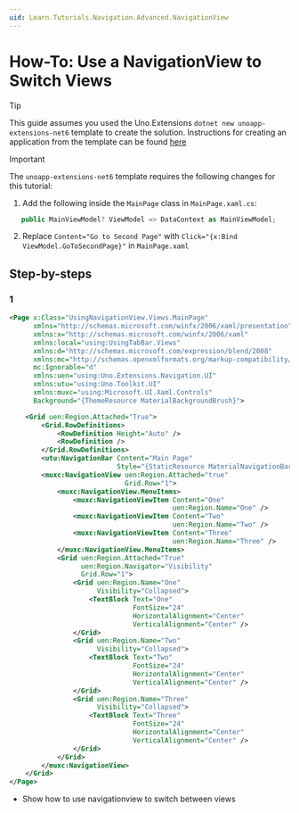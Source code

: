 ```yaml
---
uid: Learn.Tutorials.Navigation.Advanced.NavigationView
---
```

# How-To: Use a NavigationView to Switch Views

> [!TIP]
> This guide assumes you used the Uno.Extensions `dotnet new unoapp-extensions-net6` template to create the solution. Instructions for creating an application from the template can be found [here](../Extensions/GettingStarted/UsingUnoExtensions.md)

> [!IMPORTANT]
> The `unoapp-extensions-net6` template requires the following changes for this tutorial:
>
> 1. Add the following inside the `MainPage` class in `MainPage.xaml.cs`:
>
>```csharp
>    public MainViewModel? ViewModel => DataContext as MainViewModel;
>```
>
> 2. Replace `Content="Go to Second Page"` with `Click="{x:Bind ViewModel.GoToSecondPage}"` in `MainPage.xaml`

## Step-by-steps

### 1

```xml
<Page x:Class="UsingNavigationView.Views.MainPage"
      xmlns="http://schemas.microsoft.com/winfx/2006/xaml/presentation"
      xmlns:x="http://schemas.microsoft.com/winfx/2006/xaml"
      xmlns:local="using:UsingTabBar.Views"
      xmlns:d="http://schemas.microsoft.com/expression/blend/2008"
      xmlns:mc="http://schemas.openxmlformats.org/markup-compatibility/2006"
      mc:Ignorable="d"
      xmlns:uen="using:Uno.Extensions.Navigation.UI"
      xmlns:utu="using:Uno.Toolkit.UI"
      xmlns:muxc="using:Microsoft.UI.Xaml.Controls"
      Background="{ThemeResource MaterialBackgroundBrush}">

    <Grid uen:Region.Attached="True">
        <Grid.RowDefinitions>
            <RowDefinition Height="Auto" />
            <RowDefinition />
        </Grid.RowDefinitions>
        <utu:NavigationBar Content="Main Page"
                           Style="{StaticResource MaterialNavigationBarStyle}" />
        <muxc:NavigationView uen:Region.Attached="true"
                             Grid.Row="1">
            <muxc:NavigationView.MenuItems>
                <muxc:NavigationViewItem Content="One"
                                         uen:Region.Name="One" />
                <muxc:NavigationViewItem Content="Two"
                                         uen:Region.Name="Two" />
                <muxc:NavigationViewItem Content="Three"
                                         uen:Region.Name="Three" />
            </muxc:NavigationView.MenuItems>
            <Grid uen:Region.Attached="True"
                  uen:Region.Navigator="Visibility"
                  Grid.Row="1">
                <Grid uen:Region.Name="One"
                      Visibility="Collapsed">
                    <TextBlock Text="One"
                               FontSize="24"
                               HorizontalAlignment="Center"
                               VerticalAlignment="Center" />
                </Grid>
                <Grid uen:Region.Name="Two"
                      Visibility="Collapsed">
                    <TextBlock Text="Two"
                               FontSize="24"
                               HorizontalAlignment="Center"
                               VerticalAlignment="Center" />
                </Grid>
                <Grid uen:Region.Name="Three"
                      Visibility="Collapsed">
                    <TextBlock Text="Three"
                               FontSize="24"
                               HorizontalAlignment="Center"
                               VerticalAlignment="Center" />
                </Grid>
            </Grid>
        </muxc:NavigationView>
    </Grid>
</Page>

```

- Show how to use navigationview to switch between views
